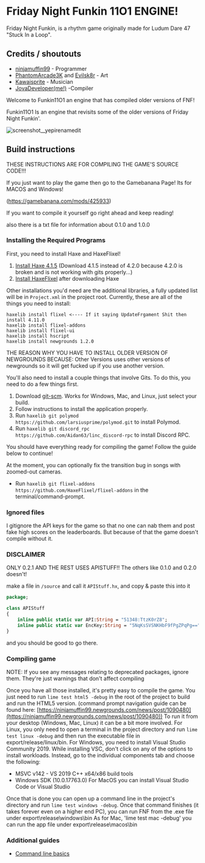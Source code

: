 # Friday Night Funkin 11O1 ENGINE!

Friday Night Funkin, is a rhythm game originally made for Ludum Dare 47 "Stuck In a Loop".

## Credits / shoutouts

- [ninjamuffin99](https://twitter.com/ninja_muffin99) - Programmer
- [PhantomArcade3K](https://twitter.com/phantomarcade3k) and [Evilsk8r](https://twitter.com/evilsk8r) - Art
- [Kawaisprite](https://twitter.com/kawaisprite) - Musician
- [JovaDeveloper(me!)](https://twitter.com/JDevTheGod) -Compiler

Welcome to Funkin11O1 an engine that has compiled older versions of FNF!

Funkin11O1 Is an engine that revisits some of the older versions of Friday Night Funkin'.

![screenshot__yepirenamedit](https://user-images.githubusercontent.com/86385501/216802032-805d7c56-7881-41db-baf9-12e7c3eb9350.png)


## Build instructions

THESE INSTRUCTIONS ARE FOR COMPILING THE GAME'S SOURCE CODE!!!

If you just want to play the game then go to the Gamebanana Page! Its for MACOS and Windows!

(https://gamebanana.com/mods/425933)

If you want to compile it yourself go right ahead and keep reading!

also there is a txt file for information about 0.1.0 and 1.0.0

### Installing the Required Programs

First, you need to install Haxe and HaxeFlixel!
1. [Install Haxe 4.1.5](https://haxe.org/download/version/4.1.5/) (Download 4.1.5 instead of 4.2.0 because 4.2.0 is broken and is not working with gits properly...)
2. [Install HaxeFlixel](https://haxeflixel.com/documentation/install-haxeflixel/) after downloading Haxe

Other installations you'd need are the additional libraries, a fully updated list will be in `Project.xml` in the project root. Currently, these are all of the things you need to install:
```
haxelib install flixel <---- If it saying UpdateFrgament Shit then install 4.11.0
haxelib install flixel-addons
haxelib install flixel-ui
haxelib install hscript
haxelib install newgrounds 1.2.0
```
THE REASON WHY YOU HAVE TO INSTALL OLDER VERSION OF NEWGROUNDS BECAUSE: Other Versions uses other versions of newgrounds so it will get fucked up if you use another version.

You'll also need to install a couple things that involve Gits. To do this, you need to do a few things first.
1. Download [git-scm](https://git-scm.com/downloads). Works for Windows, Mac, and Linux, just select your build.
2. Follow instructions to install the application properly.
3. Run `haxelib git polymod https://github.com/larsiusprime/polymod.git` to install Polymod.
4. Run `haxelib git discord_rpc https://github.com/Aidan63/linc_discord-rpc` to install Discord RPC.

You should have everything ready for compiling the game! Follow the guide below to continue!

At the moment, you can optionally fix the transition bug in songs with zoomed-out cameras.
- Run `haxelib git flixel-addons https://github.com/HaxeFlixel/flixel-addons` in the terminal/command-prompt.

### Ignored files

I gitignore the API keys for the game so that no one can nab them and post fake high scores on the leaderboards. But because of that the game
doesn't compile without it.

### DISCLAIMER

ONLY 0.2.1 AND THE REST USES APISTUFF!!
The others like 0.1.0 and 0.2.0 doesn't!

make a file in `/source` and call it `APIStuff.hx`, and copy & paste this into it

```haxe
package;

class APIStuff
{
	inline public static var API:String = "51348:TtzK0rZ8";
	inline public static var EncKey:String = "5NqKsSVSNKHbF9fPgZPqPg==";
}

```

and you should be good to go there.

### Compiling game
NOTE: If you see any messages relating to deprecated packages, ignore them. They're just warnings that don't affect compiling

Once you have all those installed, it's pretty easy to compile the game. You just need to run `lime test html5 -debug` in the root of the project to build and run the HTML5 version. (command prompt navigation guide can be found here: [https://ninjamuffin99.newgrounds.com/news/post/1090480](https://ninjamuffin99.newgrounds.com/news/post/1090480))
To run it from your desktop (Windows, Mac, Linux) it can be a bit more involved. For Linux, you only need to open a terminal in the project directory and run `lime test linux -debug` and then run the executable file in export/release/linux/bin. For Windows, you need to install Visual Studio Community 2019. While installing VSC, don't click on any of the options to install workloads. Instead, go to the individual components tab and choose the following:
* MSVC v142 - VS 2019 C++ x64/x86 build tools
* Windows SDK (10.0.17763.0)
For MacOS you can install Visual Studio Code or Visual Studio

Once that is done you can open up a command line in the project's directory and run `lime test windows -debug`. Once that command finishes (it takes forever even on a higher end PC), you can run FNF from the .exe file under export\release\windows\bin
As for Mac, 'lime test mac -debug' you can run the app file under export\release\macos\bin

### Additional guides

- [Command line basics](https://ninjamuffin99.newgrounds.com/news/post/1090480)
